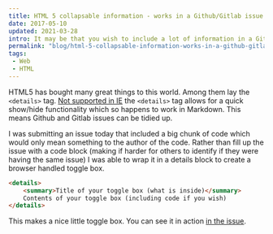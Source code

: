 ```yaml
---
title: HTML 5 collapsable information - works in a Github/Gitlab issue
date: 2017-05-10
updated: 2021-03-28
intro: It may be that you wish to include a lot of information in a Github issue (or anywhere else on the web that allows HTML) but don't want the code/error to fill out the page. Luckily, there is a way to collapse it using latest HTML tags.
permalink: "blog/html-5-collapsable-information-works-in-a-github-gitlab-issue/"
tags:
 - Web
 - HTML
---
```


HTML5 has bought many great things to this world. Among them lay the `<details>` tag. [Not supported in IE](http://caniuse.com/#feat=details) the `<details>` tag allows for a quick show/hide functionality which so happens to work in Markdown. This means Github and Gitlab issues can be tidied up.

I was submitting an issue today that included a big chunk of code which would only mean something to the author of the code. Rather than fill up the issue with a code block (making if harder for others to identify if they were having the same issue) I was able to wrap it in a details block to create a browser handled toggle box.

```html
<details>
	<summary>Title of your toggle box (what is inside)</summary>
	Contents of your toggle box (including code if you wish)
</details>
```

This makes a nice little toggle box. You can see it in action [in the issue](https://github.com/jakubpawlowicz/clean-css/issues/941).

